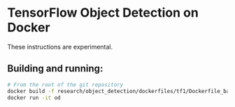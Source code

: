 # TensorFlow Object Detection on Docker

These instructions are experimental.

## Building and running:

```bash
# From the root of the git repository
docker build -f research/object_detection/dockerfiles/tf1/Dockerfile_base -t od .
docker run -it od
```
